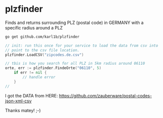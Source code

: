 # plzfinder
Finds and returns surrounding PLZ (postal code) in GERMANY with a specific radius around a PLZ

```bash
go get github.com/karl1b/plzfinder
```


```go
// init: run this once for your service to load the data from csv into ram
// point to the csv file location.
plzfinder.LoadCSV("zipcodes.de.csv")

// tbis is how you search for all PLZ in 5km radius around 06110 
orte, err := plzfinder.FindeOrte("06110", 5)
	if err != nil {
		// handle error
	}
// 
```

I got the DATA from HERE:
https://github.com/zauberware/postal-codes-json-xml-csv

Thanks matey! ;-)




